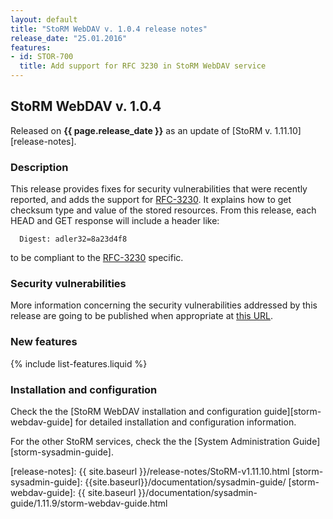 ```yaml
---
layout: default
title: "StoRM WebDAV v. 1.0.4 release notes"
release_date: "25.01.2016"
features:
- id: STOR-700
  title: Add support for RFC 3230 in StoRM WebDAV service
---
```


## StoRM WebDAV v. 1.0.4

Released on **{{ page.release_date }}** as an update of [StoRM v. 1.11.10][release-notes].

### Description

This release provides fixes for security vulnerabilities that were recently reported, and adds the support for [RFC-3230][RFC-3230].
It explains how to get checksum type and value of the stored resources. From this release, each HEAD and GET response will include a header like:

```{html}
  Digest: adler32=8a23d4f8
```

to be compliant to the [RFC-3230][RFC-3230] specific.

### Security vulnerabilities

More information concerning the security vulnerabilities addressed by this release are going to be published when appropriate at [this URL](https://wiki.egi.eu/wiki/SVG:Advisory-SVG-2015-10134).

### New features

{% include list-features.liquid %}

### Installation and configuration

Check the the [StoRM WebDAV installation and configuration guide][storm-webdav-guide] for detailed installation and configuration information.

For the other StoRM services, check the the [System Administration Guide][storm-sysadmin-guide].

[Milton-site]: http://milton.io
[RFC-3230]: https://tools.ietf.org/html/rfc3230
[release-notes]: {{ site.baseurl }}/release-notes/StoRM-v1.11.10.html
[storm-sysadmin-guide]: {{site.baseurl}}/documentation/sysadmin-guide/
[storm-webdav-guide]: {{ site.baseurl }}/documentation/sysadmin-guide/1.11.9/storm-webdav-guide.html

